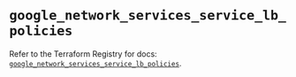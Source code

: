 # `google_network_services_service_lb_policies`

Refer to the Terraform Registry for docs: [`google_network_services_service_lb_policies`](https://registry.terraform.io/providers/hashicorp/google-beta/6.24.0/docs/resources/google_network_services_service_lb_policies).

